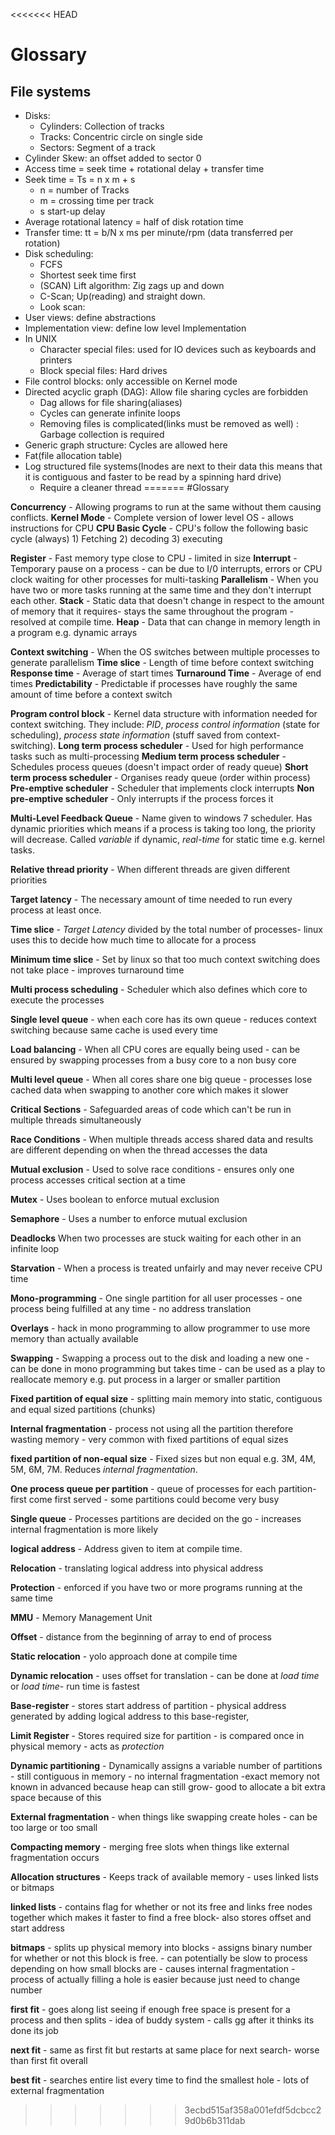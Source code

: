 <<<<<<< HEAD
# Glossary

## File systems
 - Disks:
 	- Cylinders: Collection of tracks
	- Tracks: Concentric circle on single side
	- Sectors: Segment of a track
 - Cylinder Skew: an offset added to sector 0
 - Access time = seek time + rotational delay + transfer time
 - Seek time = Ts = n x m + s
  	- n = number of Tracks
	- m = crossing time per track
	- s start-up delay
 - Average rotational latency = half of disk rotation time
 - Transfer time: tt = b/N x ms per minute/rpm (data transferred per rotation)
 - Disk scheduling:
 	- FCFS
	- Shortest seek time first
	- (SCAN) Lift algorithm: Zig zags up and down
	- C-Scan; Up(reading) and straight down.
	- Look scan:
 - User views: define abstractions
 - Implementation view: define low level Implementation
 - In UNIX
	 - Character special files: used for IO devices such as keyboards and printers
	 - Block special files: Hard drives
 - File control blocks: only accessible on Kernel mode
 - Directed acyclic graph (DAG): Allow file sharing cycles are forbidden
 	- Dag allows for file sharing(aliases)
 	- Cycles can generate infinite loops
	- Removing files is complicated(links must be removed as well) : Garbage collection is required
 - Generic graph structure: Cycles are allowed here
 - Fat(file allocation table)
 - Log structured file systems(Inodes are next to their data this means that it is contiguous and faster to be read by a spinning hard drive)
 	- Require a cleaner thread
=======
#Glossary

**Concurrency** - Allowing programs to run at the same  without them causing conflicts.
**Kernel Mode** - Complete version of lower level OS - allows instructions for CPU
**CPU Basic Cycle** - CPU's follow the following basic cycle (always) 1) Fetching 2) decoding 3) executing

**Register** - Fast memory type close to CPU - limited in size
**Interrupt** - Temporary pause on a process - can be due to I/0 interrupts, errors or CPU clock waiting for other processes for multi-tasking
**Parallelism** - When you have two or more tasks running at the same time and they don't interrupt each other.
**Stack** - Static data that doesn't change in respect to the amount of memory that it requires- stays the same throughout the program - resolved at compile time.
**Heap** - Data that can change in memory length in a program e.g. dynamic arrays

**Context switching** - When the OS switches between multiple processes to generate parallelism 
**Time slice** - Length of time before context switching
**Response time** - Average of start times
**Turnaround Time** - Average of end times
**Predictability** - Predictable if processes have roughly the same amount of time before a context switch

**Program control block** - Kernel data structure with information needed for context switching. They include: *PID*, *process control information* (state for scheduling), *process state information* (stuff saved from context-switching).
**Long term process scheduler** - Used for high performance tasks such as multi-processing
**Medium term process scheduler** - Schedules process queues (doesn't impact order of ready queue)
**Short term process scheduler**  - Organises ready queue (order within process)
**Pre-emptive scheduler** - Scheduler that implements clock interrupts
**Non pre-emptive scheduler** - Only interrupts if the process forces it

**Multi-Level Feedback Queue** - Name given to windows 7 scheduler. Has dynamic priorities which means if a process is taking too long, the priority will decrease. Called *variable* if dynamic, *real-time* for static time e.g. kernel tasks.

**Relative thread priority** - When different threads are given different priorities

**Target latency** - The necessary amount of time needed to run every process at least once. 

**Time slice** - *Target Latency* divided by the total number of processes- linux uses this to decide how much time to allocate for a process

**Minimum time slice** - Set by linux so that too much context switching does not take place - improves turnaround time


**Multi process scheduling** - Scheduler which also defines which core to execute the processes

**Single level queue** - when each core has its own queue - reduces context switching because same cache is used every time

**Load balancing** - When all CPU cores are equally being used - can be ensured by swapping processes from a busy core to a non busy core

**Multi level queue** - When all cores share one big queue - processes lose cached data when swapping to another core which makes it slower

**Critical Sections** - Safeguarded areas of code which can't be run in multiple threads simultaneously

**Race Conditions** - When multiple threads access shared data and results are different depending on when the thread accesses the data

**Mutual exclusion** - Used to solve race conditions - ensures only one process accesses critical section at a time

**Mutex** - Uses boolean to enforce mutual exclusion

**Semaphore** - Uses a number to enforce mutual exclusion

**Deadlocks** When two processes are stuck waiting for each other in an infinite loop

**Starvation** - When a process is treated unfairly and may never receive CPU time


**Mono-programming** - One single partition for all user processes - one process being fulfilled at any time - no address translation 

**Overlays** - hack in mono programming to allow programmer to use more memory than actually available

**Swapping** - Swapping a process out to the disk and loading a new one - can be done in mono programming but takes time - can be used as a play to reallocate memory e.g. put process in a larger or smaller partition

**Fixed partition of equal size** - splitting main memory into static, contiguous and equal sized partitions (chunks)

**Internal fragmentation** - process not using all the partition therefore wasting memory - very common with fixed partitions of equal sizes

**fixed partition of non-equal size** - Fixed sizes but non equal e.g. 3M, 4M, 5M, 6M, 7M. Reduces *internal fragmentation*.

**One process queue per partition** - queue of processes for each partition- first come first served - some partitions could become very busy

**Single queue** - Processes partitions are decided on the go - increases internal fragmentation is more likely

**logical address** - Address given to item at compile time.

**Relocation** - translating logical address into physical address

**Protection** - enforced if you have two or more programs running at the same time

**MMU** - Memory Management Unit

**Offset** - distance from the beginning of array to end of process

**Static relocation** - yolo approach done at compile time

**Dynamic relocation** - uses offset for translation - can be done at *load time* or *load time*- run time is fastest

**Base-register** - stores start address of partition - physical address generated by adding logical address to this base-register,

**Limit Register** - Stores required size for partition - is compared once in physical memory - acts as *protection*

**Dynamic partitioning** - Dynamically assigns a variable number of partitions - still contiguous in memory - no internal fragmentation -exact memory not known in advanced because heap can still grow- good to allocate a bit extra space because of this

**External fragmentation** - when things like swapping create holes - can be too large or too small

**Compacting memory** - merging free slots when things like external fragmentation occurs

**Allocation structures** - Keeps track of available memory - uses linked lists or bitmaps

**linked lists** - contains flag for whether or not its free and links free nodes together which makes it faster to find a free block- also stores offset and start address 

**bitmaps** - splits up physical memory into blocks - assigns binary number for whether or not this block is free. - can potentially be slow to process depending on how small blocks are - causes internal fragmentation - process of actually filling a hole is easier because just need to change number

**first fit** - goes along list seeing if enough free space is present for a process and then splits - idea of buddy system - calls gg after it thinks its done its job

**next fit** - same as first fit but restarts at same place for next search- worse than first fit overall

**best fit** - searches entire list every time to find the smallest hole - lots of external fragmentation


>>>>>>> 3ecbd515af358a001efdf5dcbcc29d0b6b311dab
